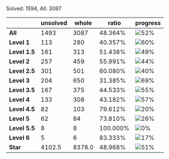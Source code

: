 Solved: 1594, All: 3087

| |unsolved|whole|ratio|progress|
|----|----|----|----|----|
|**All**| 1493 | 3087 | 48.364%| ![52%](https://progress-bar.xyz/52?title=All) |
|**Level 1**| 113 | 280 | 40.357%| ![60%](https://progress-bar.xyz/60?title=All) |
|**Level 1.5**| 161 | 313 | 51.438%| ![49%](https://progress-bar.xyz/49?title=All) |
|**Level 2**| 257 | 459 | 55.991%| ![44%](https://progress-bar.xyz/44?title=All) |
|**Level 2.5**| 301 | 501 | 60.080%| ![40%](https://progress-bar.xyz/40?title=All) |
|**Level 3**| 204 | 650 | 31.385%| ![69%](https://progress-bar.xyz/69?title=All) |
|**Level 3.5**| 167 | 375 | 44.533%| ![55%](https://progress-bar.xyz/55?title=All) |
|**Level 4**| 133 | 308 | 43.182%| ![57%](https://progress-bar.xyz/57?title=All) |
|**Level 4.5**| 82 | 103 | 79.612%| ![20%](https://progress-bar.xyz/20?title=All) |
|**Level 5**| 62 | 84 | 73.810%| ![26%](https://progress-bar.xyz/26?title=All) |
|**Level 5.5**| 8 | 8 | 100.000%| ![0%](https://progress-bar.xyz/0?title=All) |
|**Level 6**| 5 | 6 | 83.333%| ![17%](https://progress-bar.xyz/17?title=All) |
|**Star**|4102.5 | 8378.0 |48.968%| ![51%](https://progress-bar.xyz/51?title=All) |
